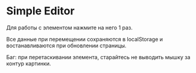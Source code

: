 # Simple Editor

Для работы с элементом нажмите на него 1 раз.

Все данные при перемещении сохраняются в localStorage и востанавливаются при обновлении страницы.

Баг: при перетаскивании элемента, старайтесь не выводить мышку за контур картинки.
 
